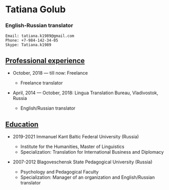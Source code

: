 # Tatiana Golub

### English-Russian translator

```
Email: tatiana.k1989@gmail.com
Phone: +7-984-142-34-05
Skype: Tatiana.k1989
```

## <ins>Professional experience</ins>

* October, 2018 — till now: Freelance
    * Freelance translator

* April, 2014 — October, 2018: Lingua Translation Bureau, Vladivostok, Russia
    * English/Russian translator


## <ins>Education</ins>

* 2019-2021 Immanuel Kant Baltic Federal University (Russia)
    * Institute for the Humanities, Master of Linguistics
    * Specialization: Translation for International Business and Diplomaсy

* 2007-2012 Blagoveschensk State Pedagogical University (Russia)
    * Psychology and Pedagogical Faculty
    * Specialization: Manager of an organization and English/Russian translator
